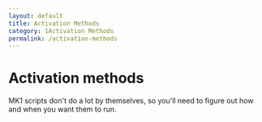 ```yaml
---
layout: default
title: Activation Methods
category: 1Activation Methods
permalink: /activation-methods
---
```


# Activation methods
MK1 scripts don't do a lot by themselves, so you'll need to figure out how and when you want them to run.
